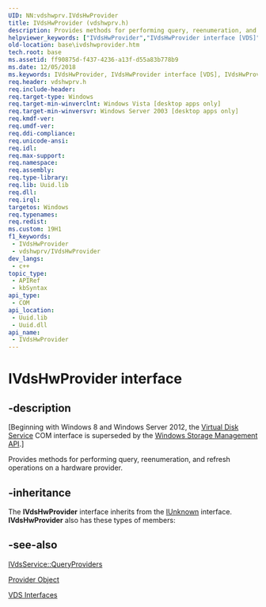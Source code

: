 ```yaml
---
UID: NN:vdshwprv.IVdsHwProvider
title: IVdsHwProvider (vdshwprv.h)
description: Provides methods for performing query, reenumeration, and refresh operations on a hardware provider.
helpviewer_keywords: ["IVdsHwProvider","IVdsHwProvider interface [VDS]","IVdsHwProvider interface [VDS]","described","base.ivdshwprovider","vds/IVdsHwProvider","vdshwprv/IVdsHwProvider"]
old-location: base\ivdshwprovider.htm
tech.root: base
ms.assetid: ff90875d-f437-4236-a13f-d55a83b778b9
ms.date: 12/05/2018
ms.keywords: IVdsHwProvider, IVdsHwProvider interface [VDS], IVdsHwProvider interface [VDS],described, base.ivdshwprovider, vds/IVdsHwProvider, vdshwprv/IVdsHwProvider
req.header: vdshwprv.h
req.include-header: 
req.target-type: Windows
req.target-min-winverclnt: Windows Vista [desktop apps only]
req.target-min-winversvr: Windows Server 2003 [desktop apps only]
req.kmdf-ver: 
req.umdf-ver: 
req.ddi-compliance: 
req.unicode-ansi: 
req.idl: 
req.max-support: 
req.namespace: 
req.assembly: 
req.type-library: 
req.lib: Uuid.lib
req.dll: 
req.irql: 
targetos: Windows
req.typenames: 
req.redist: 
ms.custom: 19H1
f1_keywords:
 - IVdsHwProvider
 - vdshwprv/IVdsHwProvider
dev_langs:
 - c++
topic_type:
 - APIRef
 - kbSyntax
api_type:
 - COM
api_location:
 - Uuid.lib
 - Uuid.dll
api_name:
 - IVdsHwProvider
---
```


# IVdsHwProvider interface


## -description

<p class="CCE_Message">[Beginning with Windows 8 and Windows Server 2012, the <a href="/windows/desktop/VDS/virtual-disk-service-portal">Virtual Disk Service</a> COM interface is superseded by the <a href="/previous-versions/windows/desktop/stormgmt/windows-storage-management-api-portal">Windows Storage Management API</a>.]

Provides methods for 
   performing query, reenumeration, and refresh operations on a hardware provider.

## -inheritance

The <b>IVdsHwProvider</b> interface inherits from the <a href="/windows/desktop/api/unknwn/nn-unknwn-iunknown">IUnknown</a> interface. <b>IVdsHwProvider</b> also has these types of members:

## -see-also

<a href="/windows/desktop/api/vds/nf-vds-ivdsservice-queryproviders">IVdsService::QueryProviders</a>



<a href="/windows/desktop/VDS/provider-object">Provider Object</a>



<a href="/windows/desktop/VDS/vds-interfaces">VDS Interfaces</a>
